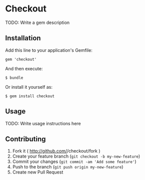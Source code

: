 # Checkout

TODO: Write a gem description

## Installation

Add this line to your application's Gemfile:

    gem 'checkout'

And then execute:

    $ bundle

Or install it yourself as:

    $ gem install checkout

## Usage

TODO: Write usage instructions here

## Contributing

1. Fork it ( http://github.com/<my-github-username>/checkout/fork )
2. Create your feature branch (`git checkout -b my-new-feature`)
3. Commit your changes (`git commit -am 'Add some feature'`)
4. Push to the branch (`git push origin my-new-feature`)
5. Create new Pull Request
